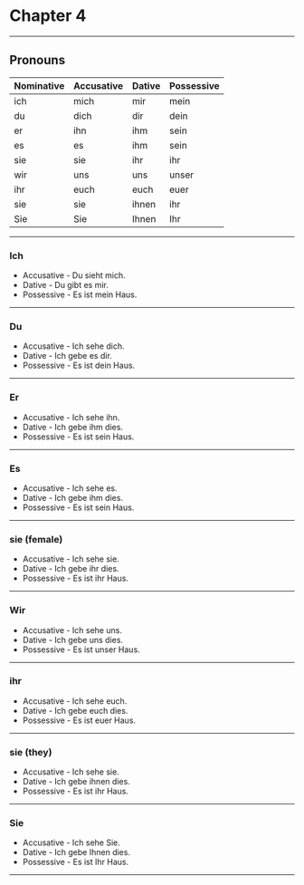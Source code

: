 # Chapter 4

---

## Pronouns

|  Nominative| Accusative|   Dative  | Possessive|
|------------|-----------|-----------|-----------|
|    ich     |   mich    |    mir    |  mein     |
|    du      |   dich    |    dir    |  dein     |
|    er      |   ihn     |    ihm    |  sein     |
|    es      |   es      |    ihm    |  sein     |
|    sie     |   sie     |    ihr    |  ihr      |
|    wir     |   uns     |    uns    |  unser    |
|    ihr     |   euch    |    euch   |  euer     |
|    sie     |   sie     |    ihnen  |  ihr      |
|    Sie     |   Sie     |    Ihnen  |  Ihr      |

---

### Ich

* Accusative - Du sieht mich.
* Dative - Du gibt es mir.
* Possessive - Es ist mein Haus.

---

### Du

* Accusative - Ich sehe dich.
* Dative - Ich gebe es dir.
* Possessive - Es ist dein Haus.

---

### Er

* Accusative - Ich sehe ihn.
* Dative - Ich gebe ihm dies.
* Possessive - Es ist sein Haus.

---

### Es

* Accusative - Ich sehe es.
* Dative - Ich gebe ihm dies.
* Possessive - Es ist sein Haus.

---

### sie (female)

* Accusative - Ich sehe sie.
* Dative - Ich gebe ihr dies.
* Possessive - Es ist ihr Haus.

---

### Wir

* Accusative - Ich sehe uns.
* Dative - Ich gebe uns dies.
* Possessive - Es ist unser Haus.

---

### ihr

* Accusative - Ich sehe euch.
* Dative - Ich gebe euch dies.
* Possessive - Es ist euer Haus.

---

### sie (they)

* Accusative - Ich sehe sie.
* Dative - Ich gebe ihnen dies.
* Possessive - Es ist ihr Haus.

---

### Sie

* Accusative - Ich sehe Sie.
* Dative - Ich gebe Ihnen dies.
* Possessive - Es ist Ihr Haus.

---
